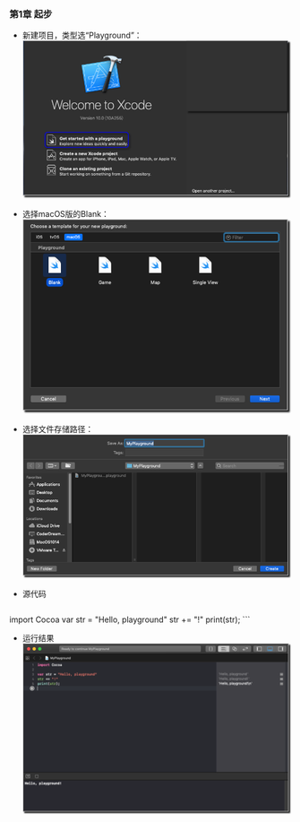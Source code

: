 

### 第1章 起步 ###

- 新建项目，类型选“Playground”：
  ![](https://github.com/CoderDream/Swift_Programming_The_Big_Nerd_Ranch_Guide_Second_Edition/blob/master/snapshot/Chapter01/snap_0101.png)

- 选择macOS版的Blank：
  ![](https://github.com/CoderDream/Swift_Programming_The_Big_Nerd_Ranch_Guide_Second_Edition/blob/master/snapshot/Chapter01/snap_0102.png)

- 选择文件存储路径：
  ![](https://github.com/CoderDream/Swift_Programming_The_Big_Nerd_Ranch_Guide_Second_Edition/blob/master/snapshot/Chapter01/snap_0103.png)

- 源代码

	```swift
import Cocoa
var str = "Hello, playground"
str += "!"
print(str);
	  ```

- 运行结果
  ![](https://github.com/CoderDream/Swift_Programming_The_Big_Nerd_Ranch_Guide_Second_Edition/blob/master/snapshot/Chapter01/snap_0104.png)









